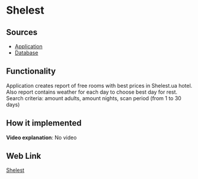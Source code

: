 # Shelest

## Sources

- [Application](https://github.com/LearnFractal/FractalPlatform/tree/main/FractalPlatform.Examples/Applications/Shelest/ShelestApplication.cs)
- [Database](https://github.com/LearnFractal/FractalPlatform/tree/main/FractalPlatform.Examples/Databases/Shelest)

## Functionality

Application creates report of free rooms with best prices in Shelest.ua hotel. 
Also report contains weather for each day to choose best day for rest.
Search criteria: amount adults, amount nights, scan period (from 1 to 30 days)

## How it implemented

**Video explanation**: No video

## Web Link

[Shelest](https://fraplat.com/mars/Shelest)


